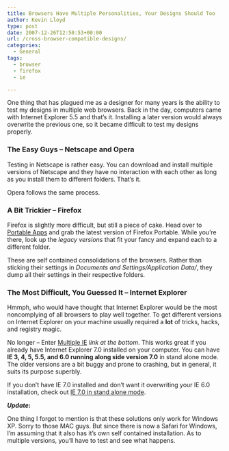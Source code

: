 ```yaml
---
title: Browsers Have Multiple Personalities, Your Designs Should Too
author: Kevin Lloyd
type: post
date: 2007-12-26T12:50:53+00:00
url: /cross-browser-compatible-designs/
categories:
  - General
tags:
  - browser
  - firefox
  - ie

---
```

One thing that has plagued me as a designer for many years is the ability to test my designs in multiple web browsers. Back in the day, computers came with Internet Explorer 5.5 and that&#8217;s it. Installing a later version would always overwrite the previous one, so it became difficult to test my designs properly.

### The Easy Guys &#8211; Netscape and Opera

Testing in Netscape is rather easy. You can download and install multiple versions of Netscape and they have no interaction with each other as long as you install them to different folders. That&#8217;s it.

Opera follows the same process.

### A Bit Trickier &#8211; Firefox

Firefox is slightly more difficult, but still a piece of cake. Head over to [Portable Apps][1] and grab the latest version of Firefox Portable. While you&#8217;re there, look up the _legacy versions_ that fit your fancy and expand each to a different folder.

These are self contained consolidations of the browsers. Rather than sticking their settings in _Documents and Settings/Application Data/_, they dump all their settings in their respective folders.

### The Most Difficult, You Guessed It &#8211; Internet Explorer

Hmmph, who would have thought that Internet Explorer would be the most noncomplying of all browsers to play well together. To get different versions on Internet Explorer on your machine usually required a **lot** of tricks, hacks, and registry magic.

No longer &#8211; Enter [Multiple IE][2] _link at the bottom_. This works great if you already have Internet Explorer 7.0 installed on your computer. You can have **IE 3, 4, 5, 5.5, and 6.0 running along side version 7.0** in stand alone mode. The older versions are a bit buggy and prone to crashing, but in general, it suits its purpose superbly.

If you don&#8217;t have IE 7.0 installed and don&#8217;t want it overwriting your IE 6.0 installation, check out [IE 7.0 in stand alone mode][3].

**_Update_:**

One thing I forgot to mention is that these solutions only work for Windows XP. Sorry to those MAC guys. But since there is now a Safari for Windows, I&#8217;m assuming that it also has it&#8217;s own self contained installation. As to multiple versions, you&#8217;ll have to test and see what happens.

 [1]: http://portableapps.com/apps/internet/firefox_portable
 [2]: http://tredosoft.com/Multiple_IE
 [3]: http://tredosoft.com/IE7_standalone
